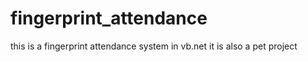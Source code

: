 # fingerprint_attendance
this is a fingerprint attendance system in vb.net
it is also a pet project
